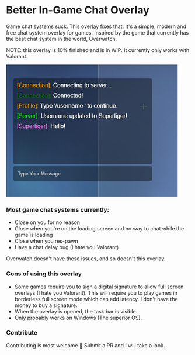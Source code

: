 # Better In-Game Chat Overlay
Game chat systems suck. This overlay fixes that. It's a simple, modern and free chat system overlay for games. Inspired by the game that currently has the best chat system in the world, Overwatch.

NOTE: this overlay is 10% finished and is in WIP. It currently only works with Valorant.

![Example](/preview.png)



### Most game chat systems currently:   
- Close on you for no reason   
- Close when you're on the loading screen and no way to chat while the game is loading   
- Close when you res-pawn   
- Have a chat delay bug (I hate you Valorant)   

Overwatch doesn't have these issues, and so doesn't this overlay.

### Cons of using this overlay
- Some games require you to sign a digital signature to allow full screen overlays (I hate you Valorant). This will require you to play games in borderless full screen mode which can add latency. I don't have the money to buy a signature.   
- When the overlay is opened, the task bar is visible.   
- Only probably works on Windows (The superior OS).   

### Contribute
Contributing is most welcome 💖 Submit a PR and I will take a look.
